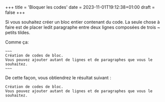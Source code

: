 +++
title = 'Bloquer les codes'
date = 2023-11-01T19:12:38+01:00
draft = false
+++

Si vous souhaitez créer un bloc entier contenant du code. La seule chose à faire est de placer ledit paragraphe entre deux lignes composées de trois ~ petits tildes.

Comme ça:


```
~~~
Création de codes de bloc.
Vous pouvez ajouter autant de lignes et de paragraphes que vous le souhaitez.
~~~
```
De cette façon, vous obtiendrez le résultat suivant :

~~~
Création de codes de bloc.
Vous pouvez ajouter autant de lignes et de paragraphes que vous le souhaitez.
~~~